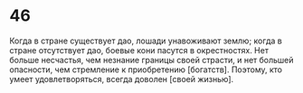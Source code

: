# 46

Когда в стране существует дао, лошади унавоживают землю; когда в стране отсутствует дао, боевые кони пасутся в окрестностях. Нет больше несчастья, чем незнание границы своей страсти, и нет большей опасности, чем стремление к приобретению [богатств]. Поэтому, кто умеет удовлетворяться, всегда доволен [своей жизнью].